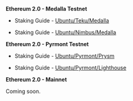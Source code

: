 **Ethereum 2.0 - Medalla Testnet**

- Staking Guide - [Ubuntu/Teku/Medalla](https://medium.com/@SomerEsat/170e2c52bd23?source=friends_link&sk=5f88cc288bb247f1711b729ef91de003)

- Staking Guide - [Ubuntu/Nimbus/Medalla](https://medium.com/@SomerEsat/guide-to-staking-on-ethereum-2-0-ubuntu-medalla-nimbus-5f4b2b0f2d7c?source=friends_link&sk=ee272e7d2c5c53f9e69f302155cb1714)


**Ethereum 2.0 - Pyrmont Testnet**

- Staking Guide - [Ubuntu/Pyrmont/Prysm](https://someresat.medium.com/guide-to-staking-on-ethereum-2-0-ubuntu-pyrmont-prysm-a10b5129c7e3?sk=bf99be4e432410badda3d2844f3d95d3)

- Staking Guide - [Ubuntu/Pyrmont/Lighthouse](https://someresat.medium.com/guide-to-staking-on-ethereum-2-0-ubuntu-pyrmont-lighthouse-a634d3b87393?sk=459494148fdab0b03c675ea0864d7486)


**Ethereum 2.0 - Mainnet**

Coming soon.
